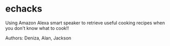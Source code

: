 # echacks

Using Amazon Alexa smart speaker to retrieve useful cooking recipes when you don't know what to cook!!

Authors: Deniza, Alan, Jackson
